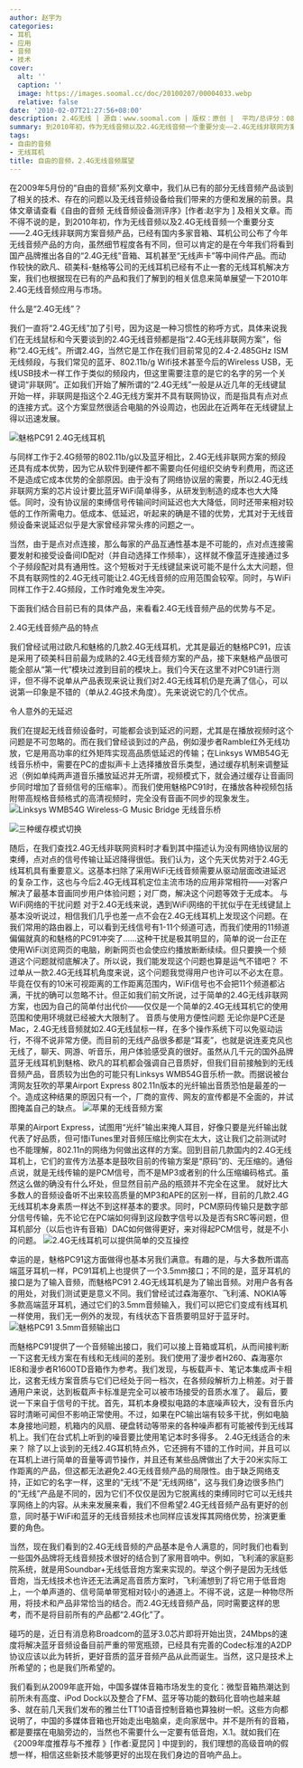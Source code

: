 ```yaml
---
author: 赵宇为
categories:
- 耳机
- 应用
- 音频
- 技术
cover:
  alt: ''
  caption: ''
  image: https://images.soomal.cc/doc/20100207/00004033.webp
  relative: false
date: '2010-02-07T21:27:56+08:00'
description: 2.4G无线 | 源自：www.soomal.com | 版权：原创 |  平均/总评分：08.46/61
summary: 到2010年初，作为无线音频以及2.4G无线音频一个重要分支――2.4G无线非联网方案音频产品，已经有国内多家音箱、耳机公司公布了今年无线音频产品的方向，虽然细节程度各有不同，但可以肯定的是在今年我们将看到国产品牌推出各自的“2.4G无线”音箱、耳机甚至“无线声卡”等中间件产品。
tags:
- 自由的音频
- 无线耳机
title: 自由的音频，2.4G无线音频展望
---
```


在2009年5月份的“自由的音频”系列文章中，我们从已有的部分无线音频产品谈到了相关的技术、存在的问题以及无线音频设备给我们带来的方便和发展的前景。具体文章请查看《自由的音频 无线音频设备测评序》[作者:赵宇为 ]
及相关文章。而不得不说的是，到2010年初，作为无线音频以及2.4G无线音频一个重要分支――2.4G无线非联网方案音频产品，已经有国内多家音箱、耳机公司公布了今年无线音频产品的方向，虽然细节程度各有不同，但可以肯定的是在今年我们将看到国产品牌推出各自的“2.4G无线”音箱、耳机甚至“无线声卡”等中间件产品。而动作较快的欧凡、硕美科-魅格等公司的无线耳机已经有不止一套的无线耳机解决方案，我们也根据现在已有的产品和我们了解到的相关信息来简单展望一下2010年2.4G无线音频应用与市场。



什么是“2.4G无线”？



我们一直将“2.4G无线”加了引号，因为这是一种习惯性的称呼方式，具体来说我们在无线鼠标和今天要谈到的2.4G无线音频都是指“2.4G无线非联网方案”，俗称“2.4G无线”。所谓2.4G，当然它是工作在我们目前常见的2.4-2.485GHz ISM无线频段，与我们常见的蓝牙、802.11b/g Wifi技术甚至今后的Wireless USB，无线USB技术一样工作于类似的频段内，但这里需要注意的是它的名字的另一个关键词“非联网”。正如我们开始了解所谓的“2.4G无线”一般是从近几年的无线键鼠开始一样，非联网是指这个2.4G无线方案并不具有联网协议，而是指具有点对点的连接方式。这个方案显然很适合电脑的外设周边，也因此在近两年在无线键鼠上得以迅速发展。



![魅格PC91 2.4G无线耳机](https://images.soomal.cc/doc/20100207/00004031.webp)



与同样工作于2.4G频带的802.11b/g以及蓝牙相比，2.4G无线非联网方案的频段还具有成本优势，因为它从软件到硬件都不需要向任何组织交纳专利费用，而这还不是造成它成本优势的全部原因。由于没有了网络协议层的需要，所以2.4G无线非联网方案的芯片设计要比蓝牙WiFi简单得多，从研发到制造的成本也大大降低。同时，没有协议层的束缚信号传输间时间延迟也大大降低，同时还带来相对较低的工作所需电力。低成本、低延迟，听起来的确是不错的优势，尤其对于无线音频设备来说延迟似乎是大家曾经非常头疼的问题之一。



当然，由于是点对点连接，那么每家的产品互通性基本是不可能的，点对点连接需要发射和接受设备间ID配对（并自动选择工作频率），这样就不像蓝牙连接通过多个子频段配对具有通用性。这个短板对于无线键鼠来说可能不是什么太大问题，但不具有联网性的2.4G无线可能让2.4G无线音频的应用范围会较窄。同时，与WiFi同样工作于2.4G频段，工作时难免发生冲突。



下面我们结合目前已有的具体产品，来看看2.4G无线音频产品的优势与不足。



2.4G无线音频产品的特点



我们曾经试用过欧凡和魅格的几款2.4G无线耳机，尤其是最近的魅格PC91，应该是采用了硕美科目前最为成熟的2.4G无线音频方案的产品，接下来魅格产品很可能全部从“第一代”模块过渡到目前的模块上。我们今天在这里不对PC91进行测评，但不得不说单从产品表现来说让我们对2.4G无线耳机仍是充满了信心，可以说第一印象是不错的（单从2.4G技术角度）。先来说说它的几个优点。



令人意外的无延迟

我们在提起无线音频设备时，可能都会谈到延迟的问题，尤其是在播放视频时这个问题是不可忽略的。而在我们曾经谈到过的产品，例如漫步者Ramble红外无线功放，它是用高功率的红外矩阵实现高品质低延迟的传输；在Linksys WMB54G无线音乐桥中，需要在PC的虚拟声卡上选择播放音乐类型，通过缓存机制来调整延迟（例如单纯两声道音乐播放延迟并无所谓，视频模式下，就会通过缓存让音画同步同时增加了音频信号的压缩率）。而我们使用魅格PC91时，在播放各种视频包括附带高规格音频格式的高清视频时，完全没有音画不同步的现象发生。
![Linksys WMB54G Wireless-G Music Bridge 无线音乐桥](https://images.soomal.cc/doc/20090506/00001708.webp)




![三种缓存模式切换](https://images.soomal.cc/doc/20090507/00001729.webp)




随后，在我们查找2.4G无线非联网资料时才看到其中描述认为没有网络协议层的束缚，点对点的信号传输让延迟降得很低。我们认为，这个先天优势对于2.4G无线耳机具有重要意义。这基本扫除了采用WiFi无线音频需要从驱动层面改进延迟的复杂工作，这也与今后2.4G无线耳机定位主流市场的应用非常相符――对客户解决了最基本音画同步用户体验问题；对厂商，解决这个问题等效于无成本。
与WiFi网络的干扰问题
对于2.4G无线来说，遇到WiFi网络的干扰似乎在无线键鼠上基本没听说过，相信我们几乎也差一点不会在2.4G无线耳机上发现这个问题。在我们常用的路由器上，可以看到无线信号有1-11个频道可选，而我们使用的11频道偏偏就真的和魅格的PC91冲突了……这种干扰是极其明显的，简单的说一台正在使用WiFi浏览网页的电脑，刷新网页也会使应约播放断断续续。但只要换一个频道这个问题就彻底解决了。所以说，我们能发现这个问题也算是运气不错吧？
不过单从一款2.4G无线耳机角度来说，这个问题我觉得用户也许可以不必太在意。毕竟在仅有的10米可视距离的工作距离范围内，WiFi信号也不会把11个频道都沾满，干扰的确可以忽略不计。但正如我们前文所说，过于简单的2.4G无线非联网方案，也因为自己的简单付出代价――仅仅是一个简单的2.4G无线耳机它的使用范围和使用环境就已经被大大限制了。
音质与使用方便性问题
无论你是PC还是Mac，2.4G无线音频就如2.4G无线鼠标一样，在多个操作系统下可以免驱动运行，不得不说非常方便。而目前的无线产品很多都是“耳麦”，也就是说连麦克风也无线了，聊天、网游、听音乐，用户体验感受真的很好。虽然从几千元的国外品牌蓝牙无线耳机到魅格、欧凡的耳机都会强调自己音质好，但我们目前接触到的无线音频产品，音质较为出色的可能只有Linksys WMB54G音乐桥一款。而据说被台湾网友狂吹的苹果Airport Express 802.11n版本的光纤输出音质恐怕是最差的一个。造成这种结果的原因只有一个，厂商的宣传、网友的宣传都是不全面的，并试图掩盖自己的缺点。
![苹果的无线音频方案](https://images.soomal.cc/doc/20090503/00001675.webp)




苹果的Airport Express，试图用“光纤”输出来掩人耳目，好像只要是光纤输出就代表了好品质，但可惜iTunes里对音频压缩比例实在太大，这让我们之前测试时也不能理解，802.11n的网络为何做出这样的方案。回到目前几款国内的2.4G无线耳机上，它们的宣传方法基本是鼓吹目前的传输方案是“原码”的、无压缩的。通俗点说，就是无线传输的是PCM信号，而不是MP3或者别的什么压缩编码格式。虽然这么做的确没有什么坏处，但显然目前产品的瓶颈并不完全在这里。
就好比大多数人的音频设备听不出来较高质量的MP3和APE的区别一样，目前的几款2.4G无线耳机本身素质一样达不到这样基本的要求。同时，PCM原码传输只是数字部分信号传输，先不论它在PC端如何得到这段数字信号以及是否有SRC等问题，但耳机部分（以后也许有音箱）DAC如何做得更好，来对得起PCM信号，就是不小的问题。
![2.4G无线耳机可以提供简单的交互操控](https://images.soomal.cc/doc/20100207/00004032.webp)




幸运的是，魅格PC91这方面做得也基本另我们满意。有趣的是，与大多数所谓高端蓝牙耳机一样，PC91耳机上也提供了一个3.5mm接口；不同的是，蓝牙耳机的接口是为了输入音频，而魅格PC91 2.4G无线耳机是为了输出音频。对用户各有各的用处，对我们测试更是意义不同。我们曾经试过森海塞尔、飞利浦、NOKIA等多款高端蓝牙耳机，通过它们的3.5mm音频输入，我们可以把它们变成有线耳机一样使用，我们无一例外的发现，有线状态下音质要明显好于蓝牙时。
![魅格PC91 3.5mm音频输出口](https://images.soomal.cc/doc/20100207/00004038.webp)




而魅格PC91提供了一个音频输出接口，我们可以接上音箱或耳机，从而间接判断一下这套无线方案在有线和无线间的差别。我们使用了漫步者H260、森海塞尔IE8和漫步者R1600TD音箱作为参考。我们发现，与板载声卡、笔记本集成声卡相比，这套无线方案音质与它们已经处于同一档次，在各频段解析力上稍差。对于普通用户来说，达到板载声卡标准是完全可以被市场接受的音质水准了。
最后，要说一下来自于信号的干扰。首先，耳机本身模拟电路的本底噪声较大，没有音乐内容时清晰可闻但不影响正常使用。不过，如果在PC输出端有较多干扰，例如电脑本身接地问题，机箱内的风扇、硬盘转动等带来的各种噪声都有可能被传到无线耳机上。我们在台式机上听到的噪音要比使用笔记本时多得多。
2.4G无线适合的未来？
除了以上谈到的无线2.4G耳机特点外，它还拥有不错的工作时间，并且可以在耳机上进行简单的音量等调节操作，并且还有某些品牌做出了大于20米实际工作距离的产品，但这都无法避免2.4G无线音频产品的局限性。由于缺乏网络支持，正如它的名字一样，这里的“无线”不是“无线网络”，这与我们身边很多热门的“无线”产品是不同的，因为它们不仅仅是因为它脱离线的束缚同时它可以无线共享网络上的内容。从未来发展来看，我们不但希望2.4G无线音频产品有更好的创意，同时基于WiFi和蓝牙的无线音频技术也同样应该发挥其网络优势，扮演更重要的角色。

当然，现在我们看到的2.4G无线音频的产品基本是令人满意的，同时我们也看到一些国外品牌将无线音频技术很好的结合到了家用音响中。例如，飞利浦的家庭影院系统，就是用Soundbar+无线低音炮方案来实现的。举这个例子是因为无线低音炮，当无线技术也许还无法满足高音质方案时，飞利浦想到了将它用于低音炮上，一个单声道的、信号简单带宽相对较小的通道上。不得不说，这是一种物尽所用，将技术和产品非常恰当的结合。而2.4G无线音频产品，同时需要这样的思考，而不是将目前所有的产品都“2.4G化”了。

碰巧的是，近日有消息称Broadcom的蓝牙3.0芯片即将开始出货，24Mbps的速度将解决蓝牙音频设备目前严重的带宽瓶颈，已经具有完善的Codec标准的A2DP协议应该以此为转折，更好音质的蓝牙音频产品从此而诞生。当然，这只是技术上所希望的；也是我们所希望的。

我们看到从2009年底开始，中国多媒体音箱市场发生的变化：微型音箱热潮达到前所未有高度、iPod Dock以及整合了FM、蓝牙等功能的数码化音响也越来越多、就在前几天我们发布的雅兰仕TT10语音控制音箱也算独树一帜。这些方向都说明了，中国的多媒体音箱也开始走出电脑桌，走向家居中。并不是所有的音箱，都是要摆在电脑旁边的，当然也不需要什么一定要有低音炮，X.1。就如我们在《2009年度推荐与不推荐 》[作者:夏昆冈 ]
中提到的，我们理想的高级音响的假想一样，相信这些新技术能够更好的出现在我们身边的音响产品上。